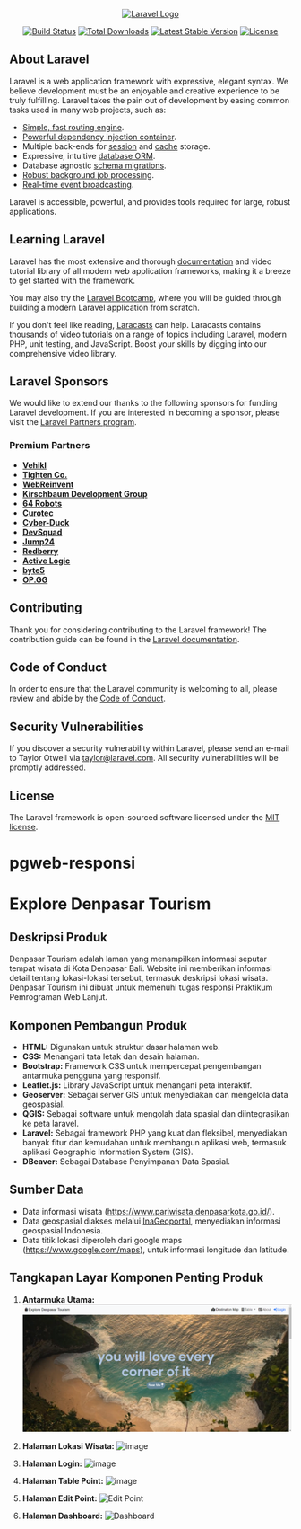 
<p align="center"><a href="https://laravel.com" target="_blank"><img src="https://raw.githubusercontent.com/laravel/art/master/logo-lockup/5%20SVG/2%20CMYK/1%20Full%20Color/laravel-logolockup-cmyk-red.svg" width="400" alt="Laravel Logo"></a></p>

<p align="center">
<a href="https://github.com/laravel/framework/actions"><img src="https://github.com/laravel/framework/workflows/tests/badge.svg" alt="Build Status"></a>
<a href="https://packagist.org/packages/laravel/framework"><img src="https://img.shields.io/packagist/dt/laravel/framework" alt="Total Downloads"></a>
<a href="https://packagist.org/packages/laravel/framework"><img src="https://img.shields.io/packagist/v/laravel/framework" alt="Latest Stable Version"></a>
<a href="https://packagist.org/packages/laravel/framework"><img src="https://img.shields.io/packagist/l/laravel/framework" alt="License"></a>
</p>

## About Laravel

Laravel is a web application framework with expressive, elegant syntax. We believe development must be an enjoyable and creative experience to be truly fulfilling. Laravel takes the pain out of development by easing common tasks used in many web projects, such as:

- [Simple, fast routing engine](https://laravel.com/docs/routing).
- [Powerful dependency injection container](https://laravel.com/docs/container).
- Multiple back-ends for [session](https://laravel.com/docs/session) and [cache](https://laravel.com/docs/cache) storage.
- Expressive, intuitive [database ORM](https://laravel.com/docs/eloquent).
- Database agnostic [schema migrations](https://laravel.com/docs/migrations).
- [Robust background job processing](https://laravel.com/docs/queues).
- [Real-time event broadcasting](https://laravel.com/docs/broadcasting).

Laravel is accessible, powerful, and provides tools required for large, robust applications.

## Learning Laravel

Laravel has the most extensive and thorough [documentation](https://laravel.com/docs) and video tutorial library of all modern web application frameworks, making it a breeze to get started with the framework.

You may also try the [Laravel Bootcamp](https://bootcamp.laravel.com), where you will be guided through building a modern Laravel application from scratch.

If you don't feel like reading, [Laracasts](https://laracasts.com) can help. Laracasts contains thousands of video tutorials on a range of topics including Laravel, modern PHP, unit testing, and JavaScript. Boost your skills by digging into our comprehensive video library.

## Laravel Sponsors

We would like to extend our thanks to the following sponsors for funding Laravel development. If you are interested in becoming a sponsor, please visit the [Laravel Partners program](https://partners.laravel.com).

### Premium Partners

- **[Vehikl](https://vehikl.com/)**
- **[Tighten Co.](https://tighten.co)**
- **[WebReinvent](https://webreinvent.com/)**
- **[Kirschbaum Development Group](https://kirschbaumdevelopment.com)**
- **[64 Robots](https://64robots.com)**
- **[Curotec](https://www.curotec.com/services/technologies/laravel/)**
- **[Cyber-Duck](https://cyber-duck.co.uk)**
- **[DevSquad](https://devsquad.com/hire-laravel-developers)**
- **[Jump24](https://jump24.co.uk)**
- **[Redberry](https://redberry.international/laravel/)**
- **[Active Logic](https://activelogic.com)**
- **[byte5](https://byte5.de)**
- **[OP.GG](https://op.gg)**

## Contributing

Thank you for considering contributing to the Laravel framework! The contribution guide can be found in the [Laravel documentation](https://laravel.com/docs/contributions).

## Code of Conduct

In order to ensure that the Laravel community is welcoming to all, please review and abide by the [Code of Conduct](https://laravel.com/docs/contributions#code-of-conduct).

## Security Vulnerabilities

If you discover a security vulnerability within Laravel, please send an e-mail to Taylor Otwell via [taylor@laravel.com](mailto:taylor@laravel.com). All security vulnerabilities will be promptly addressed.

## License

The Laravel framework is open-sourced software licensed under the [MIT license](https://opensource.org/licenses/MIT).

# pgweb-responsi

# Explore Denpasar Tourism

## Deskripsi Produk

Denpasar Tourism adalah laman yang menampilkan informasi seputar tempat wisata di Kota Denpasar Bali. Website ini memberikan informasi detail tentang lokasi-lokasi tersebut, termasuk deskripsi lokasi wisata. Denpasar Tourism ini dibuat untuk memenuhi tugas responsi Praktikum Pemrograman Web Lanjut.

## Komponen Pembangun Produk

- **HTML:** Digunakan untuk struktur dasar halaman web.
- **CSS:** Menangani tata letak dan desain halaman.
- **Bootstrap:** Framework CSS untuk mempercepat pengembangan antarmuka pengguna yang responsif.
- **Leaflet.js:** Library JavaScript untuk menangani peta interaktif.
- **Geoserver:** Sebagai server GIS untuk menyediakan dan mengelola data geospasial.
- **QGIS:** Sebagai software untuk mengolah data spasial dan diintegrasikan ke peta laravel.
- **Laravel:** Sebagai framework PHP yang kuat dan fleksibel, menyediakan banyak fitur dan kemudahan untuk membangun aplikasi web, termasuk aplikasi Geographic Information System (GIS).
- **DBeaver:** Sebagai Database Penyimpanan Data Spasial.
  
## Sumber Data

- Data informasi wisata (https://www.pariwisata.denpasarkota.go.id/).
- Data geospasial diakses melalui [InaGeoportal](https://www.inageoportal.id/), menyediakan informasi geospasial Indonesia.
- Data titik lokasi diperoleh dari google maps (https://www.google.com/maps), untuk informasi longitude dan latitude.

## Tangkapan Layar Komponen Penting Produk

1. **Antarmuka Utama:**
   ![Landing Page](website/screenshoot/landingpage.png)

2. **Halaman Lokasi Wisata:**
   ![image](https://github.com/anggitamrni/pgwl-responsi/assets/142865997/be63de32-a249-4248-af15-9e4f460845a2)

4. **Halaman Login:**
   ![image](https://github.com/anggitamrni/pgwl-responsi/assets/142865997/54e851f7-3f38-4fac-a54e-56eda0e56e2f)

5. **Halaman Table Point:**
   ![image](https://github.com/anggitamrni/pgwl-responsi/assets/142865997/4b14e3d7-287e-4382-983b-5c72e0af93d5)

6. **Halaman Edit Point:**
   ![Edit Point](website/screenshoot/editpoint.png)

7. **Halaman Dashboard:**
   ![Dashboard](website/screenshoot/dashboard.png)
